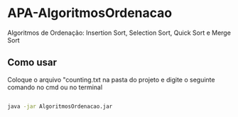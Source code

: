 ﻿# APA-AlgoritmosOrdenacao



Algoritmos de Ordenação: Insertion Sort, Selection Sort, Quick Sort e Merge Sort



## Como usar



Coloque o arquivo "counting.txt na pasta do projeto e digite o seguinte comando no cmd ou no terminal



```sh

java -jar AlgoritmosOrdenacao.jar
```